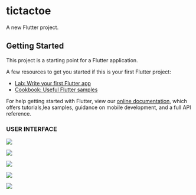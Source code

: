 # tictactoe

A new Flutter project.

## Getting Started

This project is a starting point for a Flutter application.

A few resources to get you started if this is your first Flutter project:

- [Lab: Write your first Flutter app](https://flutter.dev/docs/get-started/codelab)
- [Cookbook: Useful Flutter samples](https://flutter.dev/docs/cookbook)

For help getting started with Flutter, view our
[online documentation](https://flutter.dev/docs), which offers tutorials,lea
samples, guidance on mobile development, and a full API reference.


### USER INTERFACE 

![](https://github.com/Hassu083/tictactoe/tree/master/images/splash.jpeg)

![](https://github.com/Hassu083/tictactoe/tree/master/images/game.jpeg)

![](https://github.com/Hassu083/tictactoe/tree/master/images/won.jpeg)

![](https://github.com/Hassu083/tictactoe/tree/master/images/celeb.jpeg)

![](https://github.com/Hassu083/tictactoe/tree/master/images/leaderboard.jpeg)
